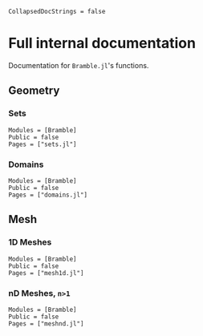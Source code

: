 ```@meta
CollapsedDocStrings = false
```

# Full internal documentation
Documentation for `Bramble.jl`'s functions.

## Geometry
### Sets
```@autodocs
Modules = [Bramble]
Public = false
Pages = ["sets.jl"]
```

### Domains
```@autodocs
Modules = [Bramble]
Public = false
Pages = ["domains.jl"]
```


## Mesh
### 1D Meshes
```@autodocs
Modules = [Bramble]
Public = false
Pages = ["mesh1d.jl"]
```

### nD Meshes, ``n>1``
```@autodocs
Modules = [Bramble]
Public = false
Pages = ["meshnd.jl"]
```